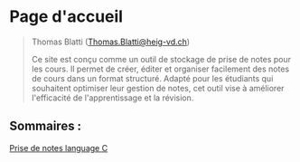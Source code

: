 # Page d'accueil
> Thomas Blatti (Thomas.Blatti@heig-vd.ch)  
>
>Ce site est conçu comme un outil de stockage de prise de notes
 pour les cours. Il permet de créer, éditer et organiser
 facilement des notes de cours dans un format structuré.
 Adapté pour les étudiants qui souhaitent optimiser leur
 gestion de notes, cet outil vise à améliorer l'efficacité
 de l'apprentissage et la révision.
## Sommaires :
[Prise de notes language C](cours_info_C.md)


